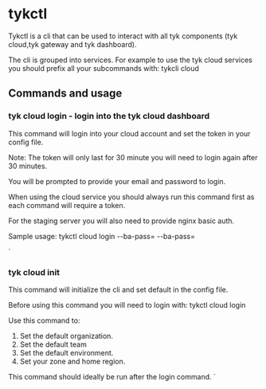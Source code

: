 # tykctl
Tykctl is a cli that can be used to interact with all tyk components (tyk cloud,tyk gateway and tyk dashboard).

The cli is grouped into services.
For example to use the tyk cloud services you should prefix all your subcommands with:
tykcli cloud <subcommand here>

## Commands and usage

### tyk cloud login - login  into the tyk cloud dashboard
This command will login into your cloud account and set the token in your config file.

Note: The token will only last for 30 minute you will need to login again after 30 minutes.

You will be prompted to provide your email and  password to login.

When using the cloud service you should always run this command first as each command will require a token.

For the staging server you will also need to provide nginx basic auth.

Sample usage:
tykctl cloud login --ba-pass=<use this only is staging> --ba-pass=<use this in staging>

`


### tyk cloud init
This command will initialize the cli and set default in the config file.

Before using this command you will need to login with:
tykctl cloud login

Use this command to:
1. Set the default organization.
2. Set the default team
3. Set the default environment.
4. Set your zone and home region.

This command should ideally be run after the login command.
`



  


  
